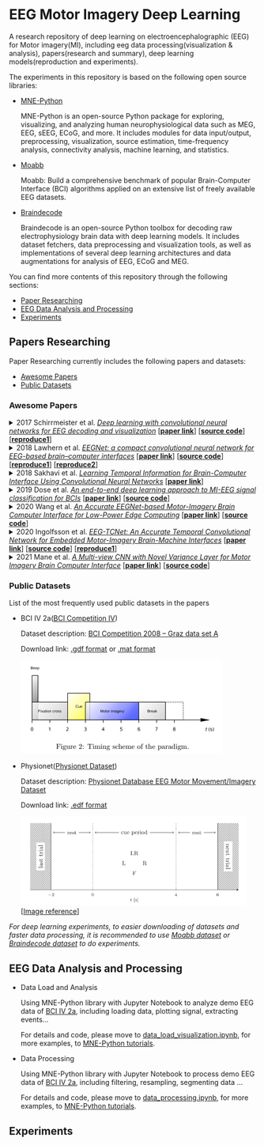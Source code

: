 # EEG Motor Imagery Deep Learning

A research repository of deep learning on electroencephalographic (EEG) for Motor imagery(MI), including eeg data 
processing(visualization & analysis), papers(research and summary), deep learning models(reproduction and experiments).

The experiments in this repository is based on the following open source libraries:

- [MNE-Python](https://github.com/mne-tools/mne-python)

  MNE-Python is an open-source Python package for exploring, visualizing, and analyzing human neurophysiological data 
such as MEG, EEG, sEEG, ECoG, and more. It includes modules for data input/output, preprocessing, visualization, source 
estimation, time-frequency analysis, connectivity analysis, machine learning, and statistics.

- [Moabb](https://github.com/NeuroTechX/moabb)

  Moabb: Build a comprehensive benchmark of popular Brain-Computer Interface (BCI) algorithms applied on an extensive 
list of freely available EEG datasets.

- [Braindecode](https://github.com/braindecode/braindecode)

  Braindecode is an open-source Python toolbox for decoding raw electrophysiology brain data with deep learning models. 
It includes dataset fetchers, data preprocessing and visualization tools, as well as implementations of several deep 
learning architectures and data augmentations for analysis of EEG, ECoG and MEG.

You can find more contents of this repository through the following sections:

- [Paper Researching](#papers-researching)
- [EEG Data Analysis and Processing](#eeg-data-analysis-and-processing)
- [Experiments](#experiments)

## Papers Researching

Paper Researching currently includes the following papers and datasets:

- [Awesome Papers](#awesome-papers)
- [Public Datasets](#public-datasets)

### Awesome Papers

<details>
<summary>
2017 Schirrmeister et al.
<u><i>Deep learning with convolutional neural networks for EEG decoding and visualization</i></u>
[<a href="https://onlinelibrary.wiley.com/doi/10.1002/hbm.23730"><b>paper link</b></a>]
[<a href="https://github.com/robintibor/braindecode"><b>source code</b></a>]
[<a href="https://github.com/robintibor/braindecode"><b>reproduce1</b></a>]
</summary>
</details>

<details>
<summary>
2018 Lawhern et al.
<u><i>EEGNet: a compact convolutional neural network for EEG-based brain–computer interfaces</i></u>
[<a href="https://iopscience.iop.org/article/10.1088/1741-2552/aace8c"><b>paper link</b></a>]
[<a href="https://github.com/vlawhern/arl-eegmodels"><b>source code</b></a>]
[<a href="https://github.com/braindecode/braindecode/tree/master/braindecode/models"><b>reproduce1</b></a>]
[<a href="https://colab.research.google.com/drive/1ANF8PwvtUPawTeQt4Uu4iwscpyhHBgvM"><b>reproduce2</b></a>]
</summary>
</details>

<details>
<summary>
2018 Sakhavi et al.
<u><i>Learning Temporal Information for Brain-Computer Interface Using Convolutional Neural Networks</i></u>
[<a href="https://ieeexplore.ieee.org/document/8310961"><b>paper link</b></a>]
</summary>
</details>

<details>
<summary>
2019 Dose et al.
<u><i>An end-to-end deep learning approach to MI-EEG signal classification for BCIs</i></u>
[<a href="https://www.sciencedirect.com/science/article/abs/pii/S0957417418305359"><b>paper link</b></a>]
[<a href="https://github.com/hauke-d/cnn-eeg"><b>source code</b></a>]
</summary>
</details>

<details>
<summary>
2020 Wang et al.
<u><i>An Accurate EEGNet-based Motor-Imagery Brain Computer Interface for Low-Power Edge Computing</i></u>
[<a href="https://ieeexplore.ieee.org/document/9137134"><b>paper link</b></a>]
[<a href="https://github.com/MHersche/eegnet-based-embedded-bci"><b>source code</b></a>]
</summary>
</details>

<details>
<summary>
2020 Ingolfsson et al.
<u><i>EEG-TCNet: An Accurate Temporal Convolutional Network for Embedded Motor-Imagery Brain-Machine Interfaces</i></u>
[<a href="https://ieeexplore.ieee.org/document/9283028"><b>paper link</b></a>]
[<a href="https://github.com/iis-eth-zurich/eeg-tcnet"><b>source code</b></a>]
[<a href="https://github.com/okbalefthanded/eeg-tcnet/blob/master/eeg_tcnet_colab.ipynb"><b>reproduce1</b></a>]
</summary>
</details>

<details>
<summary>
2021 Mane et al.
<u><i>A Multi-view CNN with Novel Variance Layer for Motor Imagery Brain Computer Interface</i></u>
[<a href="https://ieeexplore.ieee.org/document/9175874"><b>paper link</b></a>]
[<a href="https://github.com/ravikiran-mane/FBCNet"><b>source code</b></a>]
</summary>
</details>


### Public Datasets

List of the most frequently used public datasets in the papers

- BCI IV 2a([BCI Competition IV](https://www.bbci.de/competition/iv/))

  Dataset description: [BCI Competition 2008 – Graz data set A](https://www.bbci.de/competition/iv/desc_2a.pdf)
  
  Download link: [.gdf format](https://www.bbci.de/competition/iv/#dataset2a) or [.mat format](http://bnci-horizon-2020.eu/database/data-sets)

  ![](./static/bci2a.png)


- Physionet([Physionet Dataset](https://physionet.org/content/eegmmidb/1.0.0/))

  Dataset description: [Physionet Database EEG Motor Movement/Imagery Dataset](https://physionet.org/content/eegmmidb/1.0.0/)
  
  Download link: [.edf format](https://physionet.org/content/eegmmidb/1.0.0/)

  ![](./static/physionet.png) [[Image reference](https://www.sciencedirect.com/science/article/abs/pii/S0957417418305359)]

*For deep learning experiments, to easier downloading of datasets and faster data processing, it is recommended to use [Moabb dataset](http://moabb.neurotechx.com/docs/datasets.html#module-moabb.datasets) or [Braindecode dataset](https://braindecode.org/stable/generated/braindecode.datasets.BNCI2014001.html) to do experiments.*

## EEG Data Analysis and Processing

- Data Load and Analysis
  
  Using MNE-Python library with Jupyter Notebook to analyze demo EEG data of [BCI IV 2a](#public-datasets), including loading data, plotting signal, extracting events...

  For details and code, please move to [data_load_visualization.ipynb](./data_analysis_notebook_mne/data_load_visualization.ipynb), for more examples, to [MNE-Python tutorials](https://mne.tools/stable/auto_tutorials/index.html).

- Data Processing

  Using MNE-Python library with Jupyter Notebook to process demo EEG data of [BCI IV 2a](#public-datasets), including filtering, resampling, segmenting data ...

  For details and code, please move to [data_processing.ipynb](./data_analysis_notebook_mne/data_processing.ipynb), for more examples, to [MNE-Python tutorials](https://mne.tools/stable/auto_tutorials/index.html).

## Experiments
